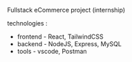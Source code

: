 Fullstack eCommerce project (internship)

technologies :
+ frontend - React, TailwindCSS
+ backend  - NodeJS, Express, MySQL
+ tools    - vscode, Postman